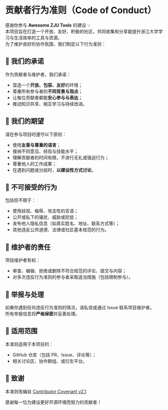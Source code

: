 # 贡献者行为准则（Code of Conduct）

感谢你参与 **Awesome ZJU Tools** 的建设 💡  
本项目旨在打造一个开放、友好、积极的社区，共同收集和分享能提升浙江大学学习与生活效率的工具与资源。  
为了维护良好的协作氛围，我们制定以下行为准则：

## 🌱 我们的承诺

作为贡献者与维护者，我们承诺：

- 营造一个**开放、包容、友好**的环境；
- 尊重所有参与者的**不同背景与观点**；
- 让每位贡献者都能**安心参与与表达**；
- 推动知识共享、相互学习与持续改进。

## 💬 我们的期望

请在参与项目时遵守以下原则：

- 使用**友善与尊重的语言**；
- 接纳不同意见、经验与技能水平；
- 理解贡献者的时间有限，不进行无礼或强迫行为；
- 尊重他人的工作成果；
- 在遇到问题或分歧时，**以建设性方式讨论**。

## 🚫 不可接受的行为

包括但不限于：

- 使用歧视、侮辱、攻击性的言语；
- 公开或私下的骚扰、威胁或贬低；
- 发布他人隐私信息（如真实姓名、地址、联系方式等）；
- 其他违反公共道德、法律或社区基本规范的行为。

## 🧭 维护者的责任

项目维护者有权：

- 审查、编辑、拒绝或删除不符合规范的评论、提交与内容；
- 对多次违反行为准则的参与者采取适当措施（包括限制参与）。

## 📨 举报与处理

如果你遇到任何违反行为准则的情况，请私信或通过 Issue 联系项目维护者。  
所有举报信息将**严格保密**并妥善处理。

## 📜 适用范围

本准则适用于本项目的：

- GitHub 仓库（包括 PR、Issue、评论等）；
- 相关讨论区、协作群组、或衍生平台。

## 💖 致谢

本准则改编自 [Contributor Covenant v2.1](https://www.contributor-covenant.org/version/2/1/code_of_conduct.html)

感谢每一位为建设更好开源环境而努力的贡献者！
